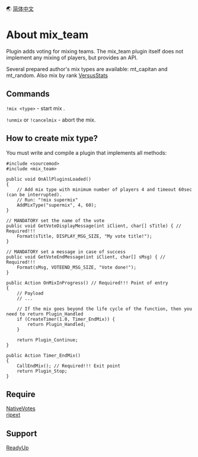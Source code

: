 🌏 [简体中文](./README_zhCN.md)

# About mix_team
Plugin adds voting for mixing teams. The mix_team plugin itself does not implement any mixing of players, but provides an API. 

Several prepared author's mix types are available: mt_capitan and mt_random. Also mix by rank [VersusStats](https://github.com/TouchMe-Inc/l4d2_versus_stats)

## Commands
`!mix <type>` - start mix <type>.

`!unmix` or `!cancelmix` - abort the mix.

## How to create mix type?
You must write and compile a plugin that implements all methods:
```pawn
#include <sourcemod>
#include <mix_team>

public void OnAllPluginsLoaded()
{
	// Add mix type with minimum number of players 4 and timeout 60sec (can be interrupted). 
	// Run: "!mix supermix"
	AddMixType("supermix", 4, 60);
}

// MANDATORY set the name of the vote
public void GetVoteDisplayMessage(int iClient, char[] sTitle) { // Required!!!
	Format(sTitle, DISPLAY_MSG_SIZE, "My vote title!");
}

// MANDATORY set a message in case of success
public void GetVoteEndMessage(int iClient, char[] sMsg) { // Required!!!
	Format(sMsg, VOTEEND_MSG_SIZE, "Vote done!");
}

public Action OnMixInProgress() // Required!!! Point of entry
{
	// Payload
	// ...
	
	// If the mix goes beyond the life cycle of the function, then you need to return Plugin_Handled
	if (CreateTimer(1.0, Timer_EndMix)) {
		return Plugin_Handled;
	}
	
	return Plugin_Continue;
}

public Action Timer_EndMix()
{
	CallEndMix(); // Required!!! Exit point
	return Plugin_Stop;
}
```

## Require
[NativeVotes](https://github.com/sapphonie/sourcemod-nativevotes-updated)    
[ripext](https://github.com/ErikMinekus/sm-ripext/releases/tag/1.3.1)

## Support
[ReadyUp](https://github.com/SirPlease/L4D2-Competitive-Rework/blob/master/addons/sourcemod/scripting/readyup.sp)
